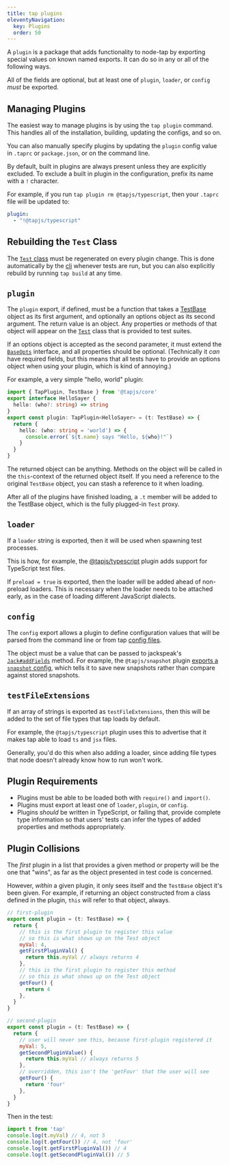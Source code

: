 ```yaml
---
title: tap plugins
eleventyNavigation:
  key: Plugins
  order: 50
---
```


A `plugin` is a package that adds functionality to node-tap by
exporting special values on known named exports. It can do so in
any or all of the following ways.

All of the fields are optional, but at least one of `plugin`,
`loader`, or `config` _must_ be exported.

## Managing Plugins

The easiest way to manage plugins is by using the `tap plugin`
command. This handles all of the installation, building, updating
the configs, and so on.

You can also manually specify plugins by updating the
`plugin` config value in `.taprc` or `package.json`, or on the
command line.

By default, built in plugins are always present unless they are
explicitly excluded. To exclude a built in plugin in the
configuration, prefix its name with a `!` character.

For example, if you run `tap plugin rm @tapjs/typescript`, then
your `.taprc` file will be updated to:

```yaml
plugin:
  - "!@tapjs/typescript"
```

## Rebuilding the `Test` Class

The [`Test`
class](https://tapjs.github.io/tapjs/classes/_tapjs_test.index.Test.html)
must be regenerated on every plugin change. This is done
automatically by the [cli](../cli.11ty.js) whenever tests are
run, but you can also explicitly rebuild by running `tap build`
at any time.

## `plugin`

The `plugin` export, if defined, must be a function that takes a
[TestBase](https://tapjs.github.io/tapjs/classes/_tapjs_core.test_base.TestBase.html)
object as its first argument, and optionally an options object as
its second argument. The return value is an object. Any
properties or methods of that object will appear on the
[`Test`](https://tapjs.github.io/tapjs/classes/_tapjs_test.index.Test.html)
class that is provided to test suites.

If an options object is accepted as the second parameter, it must
extend the
[`BaseOpts`](https://tapjs.github.io/tapjs/interfaces/_tapjs_core.base.BaseOpts.html)
interface, and all properties should be optional. (Technically it
_can_ have required fields, but this means that all tests have to
provide an options object when using your plugin, which is kind
of annoying.)

For example, a very simple "hello, world" plugin:

```ts
import { TapPlugin, TestBase } from '@tapjs/core'
export interface HelloSayer {
  hello: (who?: string) => string
}
export const plugin: TapPlugin<HelloSayer> = (t: TestBase) => {
  return {
    hello: (who: string = 'world') => {
      console.error(`${t.name} says "Hello, ${who}!"`)
    }
  }
}
```

The returned object can be anything. Methods on the object will
be called in the `this`-context of the returned object itself. If
you need a reference to the original `TestBase` object, you can
stash a reference to it when loading.

After all of the plugins have finished loading, a `.t` member
will be added to the TestBase object, which is the fully
plugged-in `Test` proxy.

## `loader`

If a `loader` string is exported, then it will be used when
spawning test processes.

This is how, for example, the
[@tapjs/typescript](https://tapjs.github.io/tapjs/modules/_tapjs_typescript.html)
plugin adds support for TypeScript test files.

If `preload = true` is exported, then the loader will be added
ahead of non-preload loaders. This is necessary when the loader
needs to be attached early, as in the case of loading different
JavaScript dialects.

## `config`

The `config` export allows a plugin to define configuration
values that will be parsed from the command line or from tap
[config files](../cli.md#configuration).

The object must be a value that can be passed to jackspeak's
[`Jack#addFields`](https://isaacs.github.io/jackspeak/classes/index.Jack.html#addFields)
method. For example, the `@tapjs/snapshot` plugin [exports a
`snapshot`
config](https://github.com/tapjs/tapjs/blob/0b315bf/src/snapshot/src/index.ts#L340),
which tells it to save new snapshots rather than compare against
stored snapshots.

## `testFileExtensions`

If an array of strings is exported as `testFileExtensions`, then
this will be added to the set of file types that tap loads by
default.

For example, the `@tapjs/typescript` plugin uses this to
advertise that it makes tap able to load `ts` and `jsx` files.

Generally, you'd do this when also adding a loader, since adding
file types that node doesn't already know how to run won't work.

## Plugin Requirements

- Plugins must be able to be loaded both with `require()` and
  `import()`.
- Plugins must export at least one of `loader`, `plugin`, or
  `config`.
- Plugins _should_ be written in TypeScript, or failing that,
  provide complete type information so that users' tests can
  infer the types of added properties and methods appropriately.

## Plugin Collisions

The _first_ plugin in a list that provides a given method or
property will be the one that "wins", as far as the object
presented in test code is concerned.

However, _within_ a given plugin, it only sees itself and the
`TestBase` object it's been given. For example, if returning an
object constructed from a class defined in the plugin, `this`
will refer to that object, always.

```js
// first-plugin
export const plugin = (t: TestBase) => {
  return {
    // this is the first plugin to register this value
    // so this is what shows up on the Test object
    myVal: 4,
    getFirstPluginVal() {
      return this.myVal // always returns 4
    },
    // this is the first plugin to register this method
    // so this is what shows up on the Test object
    getFour() {
      return 4
    },
  }
}
```

```js
// second-plugin
export const plugin = (t: TestBase) => {
  return {
    // user will never see this, because first-plugin registered it
    myVal: 5,
    getSecondPluginValue() {
      return this.myVal // always returns 5
    },
    // overridden, this isn't the 'getFour' that the user will see
    getFour() {
      return 'four'
    },
  }
}
```

Then in the test:

```js
import t from 'tap'
console.log(t.myVal) // 4, not 5
console.log(t.getFour()) // 4, not 'four'
console.log(t.getFirstPluginVal()) // 4
console.log(t.getSecondPluginVal()) // 5
```

